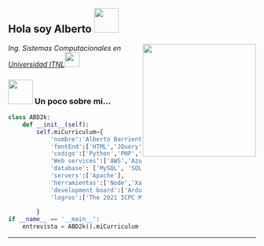 <h2> Hola soy Alberto <img src="https://cdn.dribbble.com/users/2401141/screenshots/5487982/developers-gif-showcase.gif" width="50"></h2>
<img align='right' src="https://media.giphy.com/media/ieyl9zmCjO4b4t6qoY/giphy.gif" width="230">
<p><em>Ing. Sistemas Computacionales en <a href="http://www.unb.br">Universidad ITNL</a><img src="https://media.giphy.com/media/fYSnHlufseco8Fh93Z/giphy.gif" width="30"></br>
</em></p>

### <img src="https://media.giphy.com/media/VgCDAzcKvsR6OM0uWg/giphy.gif" width="50"> Un poco sobre mi...  

```python
class ABD2k:
    def __init__(self):
        self.miCurriculum={
            'nombre':'Alberto Barrientos Davila',
            'fontEnd':['HTML','JQuery','Ajax','Bootstrap'],
            'codigo':['Python','PHP','Java','JavaScript','C#','C++'],
            'Web services':['AWS','Azure'],
            'database': ['MySQL', 'SQL'],
            'servers':['Apache'],
            'herramientas':['Node','Xamarin.Forms','Jupyter notebook','GIT','GitHub'],
            'development board':['Arduino','Raspberry pi'],
            'logros':['The 2021 ICPC Mexico Finals']
            
        }
if __name__ == '__main__':
    entrevista = ABD2k().miCurriculum
```


---
